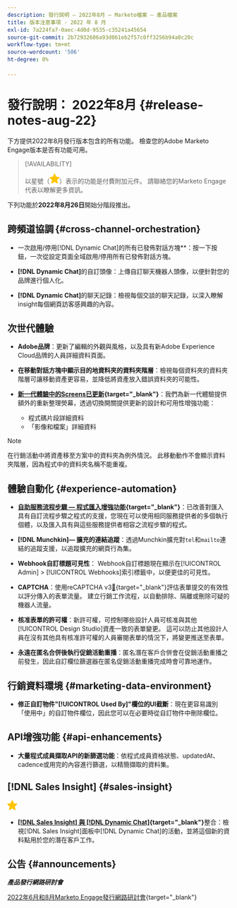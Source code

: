 ```yaml
---
description: 發行說明 — 2022年8月 — Marketo檔案 — 產品檔案
title: 版本注意事項 - 2022 年 8 月
exl-id: 7a224fa7-0aec-4d0d-9535-c35241a45654
source-git-commit: 2b72932606a93d061eb2f57c0ff3256b94a0c20c
workflow-type: tm+mt
source-wordcount: '506'
ht-degree: 0%

---
```


# 發行說明： 2022年8月 {#release-notes-aug-22}

下方提供2022年8月發行版本包含的所有功能。 檢查您的Adobe Marketo Engage版本是否有功能可用。

>[!AVAILABILITY]
>
>以星號（![星號](assets/yellow-star.png)）表示的功能是付費附加元件。 請聯絡您的Marketo Engage代表以瞭解更多資訊。

下列功能於&#x200B;**2022年8月26日**&#x200B;開始分階段推出。

## 跨頻道協調 {#cross-channel-orchestration}

* 一次啟用/停用[!DNL Dynamic Chat]的所有已發佈對話方塊**：按一下按鈕，一次從設定頁面全域啟用/停用所有已發佈對話方塊。

* **[!DNL Dynamic Chat]**&#x200B;的自訂頭像：上傳自訂聊天機器人頭像，以便針對您的品牌進行個人化。

* **[!DNL Dynamic Chat]**&#x200B;的聊天記錄：檢視每個交談的聊天記錄，以深入瞭解insight每個網頁訪客感興趣的內容。

## 次世代體驗

* **Adobe品牌**：更新了編輯的外觀與風格，以及具有新Adobe Experience Cloud品牌的人員詳細資料頁面。

* **在移動對話方塊中顯示目的地資料夾的資料夾階層**：檢視每個資料夾的資料夾階層可讓移動資產更容易，並降低將資產放入錯誤資料夾的可能性。

* **[新一代體驗中的Screens已更新](/help/marketo/product-docs/marketo-engage-modern-ux/toggle-switch.md){target="_blank"}**：我們為新一代體驗提供額外的重新整理熒幕，透過切換開關提供更新的設計和可用性增強功能：

   * 程式碼片段詳細資料
   * 「影像和檔案」詳細資料

>[!NOTE]
>
>在行銷活動中將資產移至方案中的資料夾為例外情況。 此移動動作不會顯示資料夾階層，因為程式中的資料夾名稱不能重複。

## 體驗自動化 {#experience-automation}

* **[自助服務流程步驟 — 程式匯入增強功能](/help/marketo/product-docs/core-marketo-concepts/smart-campaigns/flow-actions/flow-step-service.md){target="_blank"}**：已改善對匯入具有自訂流程步驟之程式的支援，您現在可以使用相同服務提供者的多個執行個體，以及匯入具有與這些服務提供者相容之流程步驟的程式。

* **[!DNL Munchkin]— 擴充的連結追蹤**：透過Munchkin擴充對`tel`和`mailto`連結的追蹤支援，以追蹤擴充的網頁行為集。

* **Webhook自訂標題可見性**： Webhook自訂標題現在顯示在[!UICONTROL Admin] > [!UICONTROL Webhooks]索引標籤中，以便更佳的可見性。

* **CAPTCHA**：使用reCAPTCHA v3[&#128279;](/help/marketo/product-docs/demand-generation/forms/using-captcha/enable-captcha-in-marketo-forms.md){target="_blank"}評估表單提交的有效性以評分傳入的表單流量。 建立行銷工作流程，以自動排除、隔離或刪除可疑的機器人流量。

* **核准表單的許可權**：新許可權，可控制哪些設計人員可核准與其他[!UICONTROL Design Studio]資產一致的表單變更。 這可以防止其他設計人員在沒有其他具有核准許可權的人員審閱表單的情況下，將變更推送至表單。

* **永遠在匿名合併後執行促銷活動重播**：匿名潛在客戶合併會在促銷活動重播之前發生，因此自訂欄位篩選器在匿名促銷活動重播完成時會可靠地運作。

## 行銷資料環境 {#marketing-data-environment}

* **修正自訂物件&quot;[!UICONTROL Used By]&quot;欄位的UI截斷**：現在更容易識別「使用中」的自訂物件欄位，因此您可以在必要時從自訂物件中刪除欄位。

## API增強功能 {#api-enhancements}

* **大量程式成員擷取API的新篩選功能**：依程式成員資格狀態、updatedAt、cadence或用完的內容進行篩選，以精簡擷取的資料集。

## [!DNL Sales Insight] {#sales-insight}

![（星形）](assets/yellow-star.png)

* **[[!DNL Sales Insight] 與 [!DNL Dynamic Chat]](/help/marketo/product-docs/marketo-sales-insight/msi-for-salesforce/features/dynamic-chat-integration.md){target="_blank"}**&#x200B;整合：檢視[!DNL Sales Insight]面板中[!DNL Dynamic Chat]的活動，並將這個新的資料點用於您的潛在客戶工作。

## 公告 {#announcements}

**_產品發行網路研討會_**

[2022年6月和8月Marketo Engage發行網路研討會](https://engage.marketo.com/2022_June_August_Release_Webinar_OnDemandPage.html){target="_blank"}
